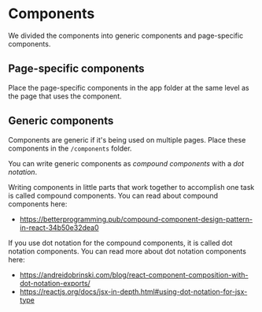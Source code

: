 # Components

We divided the components into generic components and page-specific components.

## Page-specific components
Place the page-specific components in the app folder at the same level as the page that uses the component.

## Generic components
Components are generic if it's being used on multiple pages. Place these components in the `/components` folder.

You can write generic components as *compound components* with a *dot notation*.

Writing components in little parts that work together to accomplish one task is called compound components. You can read about compound components here:

- https://betterprogramming.pub/compound-component-design-pattern-in-react-34b50e32dea0

If you use dot notation for the compound components, it is called dot notation components. You can read more about dot notation components here:

- https://andreidobrinski.com/blog/react-component-composition-with-dot-notation-exports/
- https://reactjs.org/docs/jsx-in-depth.html#using-dot-notation-for-jsx-type